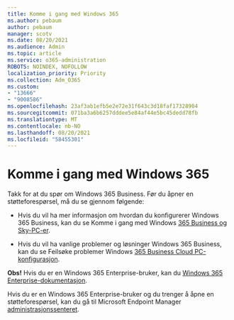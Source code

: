```yaml
---
title: Komme i gang med Windows 365
ms.author: pebaum
author: pebaum
manager: scotv
ms.date: 08/20/2021
ms.audience: Admin
ms.topic: article
ms.service: o365-administration
ROBOTS: NOINDEX, NOFOLLOW
localization_priority: Priority
ms.collection: Adm_O365
ms.custom:
- "13666"
- "9008586"
ms.openlocfilehash: 23af3ab1efb5e2e72e31f643c3d18faf17328904
ms.sourcegitcommit: 071ba3a6b6257dddee5e84af44e5bc45dedd78fb
ms.translationtype: MT
ms.contentlocale: nb-NO
ms.lasthandoff: 08/20/2021
ms.locfileid: "58455301"
---
```

# <a name="getting-started-with-windows-365"></a>Komme i gang med Windows 365

Takk for at du spør om Windows 365 Business. Før du åpner en støtteforespørsel, må du se gjennom følgende:

- Hvis du vil ha mer informasjon om hvordan du konfigurerer Windows 365 Business, kan du se Komme i gang med Windows [365 Business og Sky-PC-er](https://docs.microsoft.com/microsoft-365/admin/setup/get-started-windows-365-business).

- Hvis du vil ha vanlige problemer og løsninger Windows 365 Business, kan du se Feilsøke problemer Windows [365 Business Cloud PC-konfigurasjon](https://docs.microsoft.com/microsoft-365/admin/setup/troubleshoot-windows-365-business).

**Obs!** Hvis du er en Windows 365 Enterprise-bruker, kan du [Windows 365 Enterprise-dokumentasjon](https://docs.microsoft.com/windows-365/).

Hvis du er en Windows 365 Enterprise-bruker og du trenger å åpne en støtteforespørsel, kan du gå til Microsoft Endpoint Manager [administrasjonssenteret](https://endpoint.microsoft.com/).
